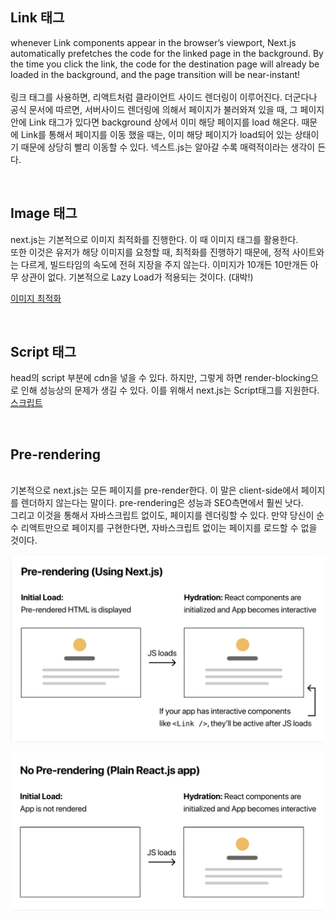 ## Link 태그 
whenever Link components appear in the browser’s viewport, 
Next.js automatically prefetches the code for the linked page in the background. 
By the time you click the link, the code for the destination page will already be loaded in the background, 
and the page transition will be near-instant!
<br>
<br>
링크 태그를 사용하면, 리액트처럼 클라이언트 사이드 렌더링이 이루어진다. 
더군다나 공식 문서에 따르면, 서버사이드 렌더링에 의해서 페이지가 불러와져 있을 때, 
그 페이지 안에 Link 태그가 있다면 background 상에서 이미 해당 페이지를 load 해온다.
때문에 Link를 통해서 페이지를 이동 했을 때는, 이미 해당 페이지가 load되어 있는 상태이기 때문에 상당히 빨리 이동할 수 있다. 
넥스트.js는 알아갈 수록 매력적이라는 생각이 든다. 

<br>

## Image 태그 

next.js는 기본적으로 이미지 최적화를 진행한다. 이 때 이미지 태그를 활용한다.   
또한 이것은 유저가 해당 이미지를 요청할 때, 최적화를 진행하기 때문에, 
정적 사이트와는 다르게, 빌드타임의 속도에 전혀 지장을 주지 않는다. 이미지가 10개든 10만개든 아무 상관이 없다. 
기본적으로 Lazy Load가 적용되는 것이다. (대박!)

[이미지 최적화](https://nextjs.org/docs/basic-features/image-optimization)

<br>

## Script 태그 

head의 script 부분에 cdn을 넣을 수 있다. 하지만, 그렇게 하면 render-blocking으로 인해 성능상의 문제가 생길 수 있다. 
이를 위해서 next.js는 Script태그를 지원한다. 
[스크립트](https://nextjs.org/docs/basic-features/script)

<br>

## Pre-rendering 

<br>
기본적으로 next.js는 모든 페이지를 pre-render한다. 이 말은 client-side에서 페이지를 렌더하지 않는다는 말이다. pre-rendering은 성능과 SEO측면에서 훨씬 낫다.   
<br>
그리고 이것을 통해서 자바스크립트 없이도, 페이지를 렌더링할 수 있다. 만약 당신이 순수 리액트만으로 페이지를 구현한다면, 자바스크립트 없이는 페이지를 로드할 수 없을 것이다.   

![pre-rendering](./img/pre-rendering.png)

![no pre-rendering](./img/no-pre-rendering.png)


